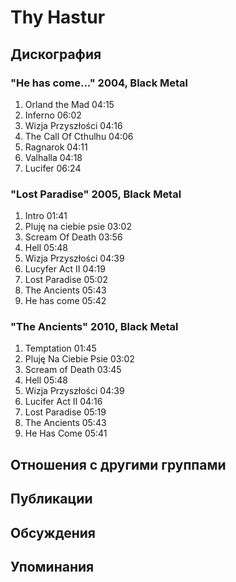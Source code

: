 # Thy Hastur



## Дискография

### "He has come..." 2004, Black Metal

1.	 Orland the Mad	04:15	 
2.	 Inferno	06:02	 
3.	 Wizja Przysz&#322;o&#347;ci	04:16	 
4.	 The Call Of Cthulhu	04:06	 
5.	 Ragnarok	04:11	 
6.	 Valhalla	04:18	 
7.	 Lucifer	06:24	

### "Lost Paradise" 2005, Black Metal

1.	 Intro	01:41	 
2.	 Pluj&#281; na ciebie psie	03:02	 
3.	 Scream Of Death	03:56	 
4.	 Hell	05:48	 
5.	 Wizja Przysz&#322;o&#347;ci	04:39	 
6.	 Lucyfer Act II	04:19	 
7.	 Lost Paradise	05:02	 
8.	 The Ancients	05:43	 
9.	 He has come	05:42	

### "The Ancients" 2010, Black Metal

1.	 Temptation	01:45	 
2.	 Pluj&#281; Na Ciebie Psie	03:02	 
3.	 Scream of Death	03:45	 
4.	 Hell	05:48	 
5.	 Wizja Przysz&#322;o&#347;ci	04:39	 
6.	 Lucifer Act II	04:16	 
7.	 Lost Paradise	05:19	 
8.	 The Ancients	05:43	 
9.	 He Has Come	05:41	


## Отношения с другими группами


## Публикации


## Обсуждения


## Упоминания

